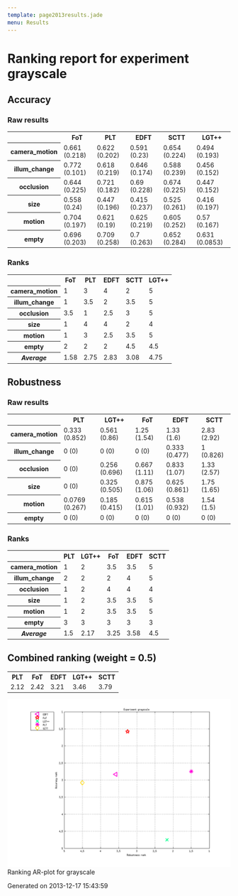 ```yaml
---
template: page2013results.jade
menu: Results
---
```

<div class='results'>
<h1 class="caption">Ranking report for experiment grayscale</h1>
<h2>Accuracy</h2>
<h3>Raw results</h3>
<div class="table"><table>
<tr><th>&nbsp;</th><th>FoT</th><th>PLT</th><th>EDFT</th><th>SCTT</th><th>LGT++</th></tr>
<tr><th>camera_motion</th><td>0.661 (0.218)</td><td>0.622 (0.202)</td><td>0.591 (0.23)</td><td>0.654 (0.224)</td><td>0.494 (0.193)</td></tr>
<tr><th>illum_change</th><td>0.772 (0.101)</td><td>0.618 (0.219)</td><td>0.646 (0.174)</td><td>0.588 (0.239)</td><td>0.456 (0.152)</td></tr>
<tr><th>occlusion</th><td>0.644 (0.225)</td><td>0.721 (0.182)</td><td>0.69 (0.228)</td><td>0.674 (0.225)</td><td>0.447 (0.152)</td></tr>
<tr><th>size</th><td>0.558 (0.24)</td><td>0.447 (0.196)</td><td>0.415 (0.237)</td><td>0.525 (0.261)</td><td>0.416 (0.197)</td></tr>
<tr><th>motion</th><td>0.704 (0.197)</td><td>0.621 (0.19)</td><td>0.625 (0.219)</td><td>0.605 (0.252)</td><td>0.57 (0.167)</td></tr>
<tr><th>empty</th><td>0.696 (0.203)</td><td>0.709 (0.258)</td><td>0.7 (0.263)</td><td>0.652 (0.284)</td><td>0.631 (0.0853)</td></tr>
</table>
</div><h3>Ranks</h3>
<div class="table"><table>
<tr><th>&nbsp;</th><th>FoT</th><th>PLT</th><th>EDFT</th><th>SCTT</th><th>LGT++</th></tr>
<tr><th>camera_motion</th><td>1</td><td>3</td><td>4</td><td>2</td><td>5</td></tr>
<tr><th>illum_change</th><td>1</td><td>3.5</td><td>2</td><td>3.5</td><td>5</td></tr>
<tr><th>occlusion</th><td>3.5</td><td>1</td><td>2.5</td><td>3</td><td>5</td></tr>
<tr><th>size</th><td>1</td><td>4</td><td>4</td><td>2</td><td>4</td></tr>
<tr><th>motion</th><td>1</td><td>3</td><td>2.5</td><td>3.5</td><td>5</td></tr>
<tr><th>empty</th><td>2</td><td>2</td><td>2</td><td>4.5</td><td>4.5</td></tr>
<tr><th><em>Average</em></th><td>1.58</td><td>2.75</td><td>2.83</td><td>3.08</td><td>4.75</td></tr>
</table>
</div><h2>Robustness</h2>
<h3>Raw results</h3>
<div class="table"><table>
<tr><th>&nbsp;</th><th>PLT</th><th>LGT++</th><th>FoT</th><th>EDFT</th><th>SCTT</th></tr>
<tr><th>camera_motion</th><td>0.333 (0.852)</td><td>0.561 (0.86)</td><td>1.25 (1.54)</td><td>1.33 (1.6)</td><td>2.83 (2.92)</td></tr>
<tr><th>illum_change</th><td>0 (0)</td><td>0 (0)</td><td>0 (0)</td><td>0.333 (0.477)</td><td>1 (0.826)</td></tr>
<tr><th>occlusion</th><td>0 (0)</td><td>0.256 (0.696)</td><td>0.667 (1.11)</td><td>0.833 (1.07)</td><td>1.33 (2.57)</td></tr>
<tr><th>size</th><td>0 (0)</td><td>0.325 (0.505)</td><td>0.875 (1.06)</td><td>0.625 (0.861)</td><td>1.75 (1.65)</td></tr>
<tr><th>motion</th><td>0.0769 (0.267)</td><td>0.185 (0.415)</td><td>0.615 (1.01)</td><td>0.538 (0.932)</td><td>1.54 (1.5)</td></tr>
<tr><th>empty</th><td>0 (0)</td><td>0 (0)</td><td>0 (0)</td><td>0 (0)</td><td>0 (0)</td></tr>
</table>
</div><h3>Ranks</h3>
<div class="table"><table>
<tr><th>&nbsp;</th><th>PLT</th><th>LGT++</th><th>FoT</th><th>EDFT</th><th>SCTT</th></tr>
<tr><th>camera_motion</th><td>1</td><td>2</td><td>3.5</td><td>3.5</td><td>5</td></tr>
<tr><th>illum_change</th><td>2</td><td>2</td><td>2</td><td>4</td><td>5</td></tr>
<tr><th>occlusion</th><td>1</td><td>2</td><td>4</td><td>4</td><td>4</td></tr>
<tr><th>size</th><td>1</td><td>2</td><td>3.5</td><td>3.5</td><td>5</td></tr>
<tr><th>motion</th><td>1</td><td>2</td><td>3.5</td><td>3.5</td><td>5</td></tr>
<tr><th>empty</th><td>3</td><td>3</td><td>3</td><td>3</td><td>3</td></tr>
<tr><th><em>Average</em></th><td>1.5</td><td>2.17</td><td>3.25</td><td>3.58</td><td>4.5</td></tr>
</table>
</div><h2>Combined ranking (weight = 0.5)</h2>
<div class="table"><table>
<tr><th>PLT</th><th>FoT</th><th>EDFT</th><th>LGT++</th><th>SCTT</th></tr>
<tr><td>2.12</td><td>2.42</td><td>3.21</td><td>3.46</td><td>3.79</td></tr>
</table>
</div><p class="plot"><img src="images/extra_ranking_grayscale.png" alt="Ranking AR-plot for grayscale" /><span class="caption">Ranking AR-plot for grayscale</span></p>
<p class="timestamp">Generated on 2013-12-17 15:43:59</p>
</div>
